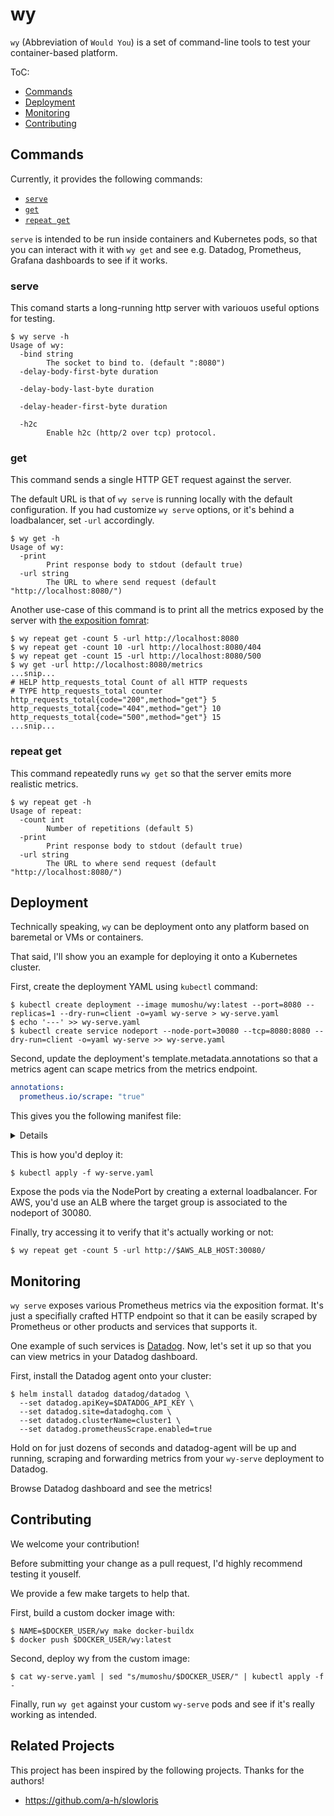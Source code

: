 # wy

`wy` (Abbreviation of `Would You`) is a set of command-line tools to test your container-based platform.

ToC:

- [Commands](#commands)
- [Deployment](#deployment)
- [Monitoring](#monitoring)
- [Contributing](#contributing)

## Commands

Currently, it provides the following commands:

- [`serve`](#serve)
- [`get`](#get)
- [`repeat get`](#repeat-get)

`serve` is intended to be run inside containers and Kubernetes pods, so that you can interact with it with `wy get` and see e.g. Datadog, Prometheus, Grafana dashboards to see if it works.

### serve

This comand starts a long-running http server with variouos useful options for testing.

```
$ wy serve -h
Usage of wy:
  -bind string
        The socket to bind to. (default ":8080")
  -delay-body-first-byte duration
    
  -delay-body-last-byte duration
    
  -delay-header-first-byte duration
    
  -h2c
        Enable h2c (http/2 over tcp) protocol.
```

### get

This command sends a single HTTP GET request against the server.

The default URL is that of `wy serve` is running locally with the default configuration.
If you had customize `wy serve` options, or it's behind a loadbalancer, set `-url` accordingly.

```
$ wy get -h
Usage of wy:
  -print
        Print response body to stdout (default true)
  -url string
        The URL to where send request (default "http://localhost:8080/")
```

Another use-case of this command is to print all the metrics exposed by the server with [the exposition fomrat](https://github.com/prometheus/docs/blob/main/content/docs/instrumenting/exposition_formats.md):

```shell
$ wy repeat get -count 5 -url http://localhost:8080
$ wy repeat get -count 10 -url http://localhost:8080/404
$ wy repeat get -count 15 -url http://localhost:8080/500
$ wy get -url http://localhost:8080/metrics
...snip...
# HELP http_requests_total Count of all HTTP requests
# TYPE http_requests_total counter
http_requests_total{code="200",method="get"} 5
http_requests_total{code="404",method="get"} 10
http_requests_total{code="500",method="get"} 15
...snip...
```

### repeat get

This command repeatedly runs `wy get` so that the server emits more realistic metrics.

```
$ wy repeat get -h
Usage of repeat:
  -count int
        Number of repetitions (default 5)
  -print
        Print response body to stdout (default true)
  -url string
        The URL to where send request (default "http://localhost:8080/")
```

## Deployment

Technically speaking, `wy` can be deployment onto any platform based on baremetal or VMs or containers.

That said, I'll show you an example for deploying it onto a Kubernetes cluster.

First, create the deployment YAML using `kubectl` command:

```
$ kubectl create deployment --image mumoshu/wy:latest --port=8080 --replicas=1 --dry-run=client -o=yaml wy-serve > wy-serve.yaml
$ echo '---' >> wy-serve.yaml
$ kubectl create service nodeport --node-port=30080 --tcp=8080:8080 --dry-run=client -o=yaml wy-serve >> wy-serve.yaml
```

Second, update the deployment's template.metadata.annotations so that a metrics agent can scape metrics from the metrics endpoint.

```yaml
annotations:
  prometheus.io/scrape: "true"
```

This gives you the following manifest file:

<details>

```yaml
apiVersion: apps/v1
kind: Deployment
metadata:
  creationTimestamp: null
  labels:
    app: wy-serve
  name: wy-serve
spec:
  replicas: 1
  selector:
    matchLabels:
      app: wy-serve
  strategy: {}
  template:
    metadata:
      creationTimestamp: null
      labels:
        app: wy-serve
      annotations:
        prometheus.io/scrape: "true"
    spec:
      containers:
      - image: mumoshu/wy:latest
        name: wy
        ports:
        - containerPort: 8080
        resources: {}
status: {}
---
apiVersion: v1
kind: Service
metadata:
  creationTimestamp: null
  labels:
    app: wy-serve
  name: wy-serve
spec:
  ports:
  - name: 8080-8080
    nodePort: 30080
    port: 8080
    protocol: TCP
    targetPort: 8080
  selector:
    app: wy-serve
  type: NodePort
status:
  loadBalancer: {}
```
</details>

This is how you'd deploy it:

```shell
$ kubectl apply -f wy-serve.yaml
```

Expose the pods via the NodePort by creating a external loadbalancer. For AWS, you'd use an ALB where the target group is associated to the nodeport of 30080.

Finally, try accessing it to verify that it's actually working or not:

```shell
$ wy repeat get -count 5 -url http://$AWS_ALB_HOST:30080/
```

## Monitoring

`wy serve` exposes various Prometheus metrics via the exposition format.
It's just a specifially crafted HTTP endpoint so that it can be easily scraped by Prometheus or other products and services that supports it.

One example of such services is [Datadog](https://www.datadoghq.com/).
Now, let's set it up so that you can view metrics in your Datadog dashboard.

First, install the Datadog agent onto your cluster:

```shell
$ helm install datadog datadog/datadog \
  --set datadog.apiKey=$DATADOG_API_KEY \
  --set datadog.site=datadoghq.com \
  --set datadog.clusterName=cluster1 \
  --set datadog.prometheusScrape.enabled=true
```

Hold on for just dozens of seconds and datadog-agent will be up and running, scraping and forwarding metrics from your `wy-serve` deployment to Datadog.

Browse Datadog dashboard and see the metrics!

## Contributing

We welcome your contribution!

Before submitting your change as a pull request, I'd highly recommend testing it youself.

We provide a few make targets to help that.

First, build a custom docker image with:

```
$ NAME=$DOCKER_USER/wy make docker-buildx
$ docker push $DOCKER_USER/wy:latest
```

Second, deploy wy from the custom image:

```
$ cat wy-serve.yaml | sed "s/mumoshu/$DOCKER_USER/" | kubectl apply -f -
```

Finally, run `wy get` against your custom `wy-serve` pods and see if it's really working as intended.

## Related Projects

This project has been inspired by the following projects. Thanks for the authors!

- https://github.com/a-h/slowloris
